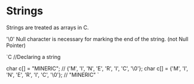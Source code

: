 # Strings
Strings are treated as arrays in C.

'\0' Null character is necessary for marking the end of the string. (not Null Pointer)

`C
//Declaring a string

char c[] = "MINERIC";  // {'M', 'I', 'N', 'E', 'R', 'I', 'C', '\0'};
char c[] = {'M', 'I', 'N', 'E', 'R', 'I', 'C', '\0'};  // "MINERIC"
`
